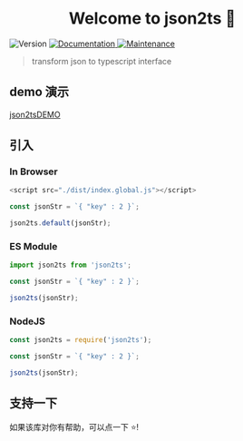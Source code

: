 <h1 align="center">Welcome to json2ts 👋</h1>
<p>
  <img alt="Version" src="https://img.shields.io/badge/version-1.0.0-blue.svg?cacheSeconds=2592000" />
  <a href="https://github.com/CodeByZack/json2ts#readme" target="_blank">
    <img alt="Documentation" src="https://img.shields.io/badge/documentation-yes-brightgreen.svg" />
  </a>
  <a href="https://github.com/CodeByZack/json2ts/graphs/commit-activity" target="_blank">
    <img alt="Maintenance" src="https://img.shields.io/badge/Maintained%3F-yes-green.svg" />
  </a>
</p>

> transform json to typescript interface

## demo 演示

[json2tsDEMO](https://json2ts.vercel.app/)

## 引入

### In Browser

```javascript
<script src="./dist/index.global.js"></script>

const jsonStr = `{ "key" : 2 }`;

json2ts.default(jsonStr);

```

### ES Module

```javascript
import json2ts from 'json2ts';

const jsonStr = `{ "key" : 2 }`;

json2ts(jsonStr);

```

### NodeJS

```javascript
const json2ts = require('json2ts');

const jsonStr = `{ "key" : 2 }`;

json2ts(jsonStr);
```


## 支持一下

如果该库对你有帮助，可以点一下 ⭐️!



